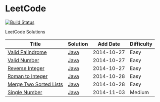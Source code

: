 LeetCode
========
[![Build Status](https://travis-ci.org/aiyanbo/leetcode.svg)](https://travis-ci.org/aiyanbo/leetcode)

LeetCode Solutions

| Title | Solution | Add Date | Difficulty |
| ----- | -------- | -------- | ---------- |
|[Valid Palindrome](https://oj.leetcode.com/problems/valid-palindrome/)| [Java](https://github.com/aiyanbo/leetcode/blob/master/src/main/java/solutions/ValidPalindrome.java)|2014-10-27|Easy|
|[Valid Number](https://oj.leetcode.com/problems/valid-number/)| [Java](https://github.com/aiyanbo/leetcode/blob/master/src/main/java/solutions/ValidNumber.java)|2014-10-27|Easy|
|[Reverse Integer](https://oj.leetcode.com/problems/reverse-integer/)| [Java](https://github.com/aiyanbo/leetcode/blob/master/src/main/java/solutions/ReverseInteger.java)|2014-10-27|Easy|
|[Roman to Integer](https://oj.leetcode.com/problems/roman-to-integer/)| [Java](https://github.com/aiyanbo/leetcode/blob/master/src/main/java/solutions/RomanToInteger.java)|2014-10-28|Easy|
|[Merge Two Sorted Lists](https://oj.leetcode.com/problems/merge-two-sorted-lists/)| [Java](https://github.com/aiyanbo/leetcode/blob/master/src/main/java/solutions/MergeTwoSortedLists.java)|2014-10-28|Easy|
|[Single Number ](https://oj.leetcode.com/problems/single-number/)| [Java](https://github.com/aiyanbo/leetcode/blob/master/src/main/java/solutions/SingleNumber.java)|2014-11-03|Medium|